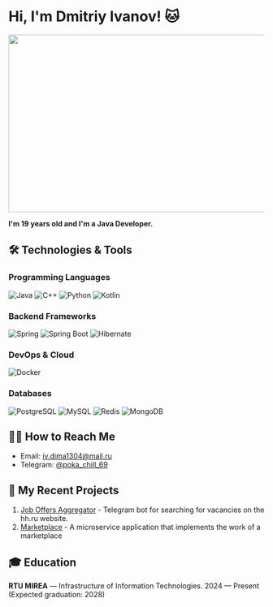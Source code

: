 # Hi, I'm Dmitriy Ivanov! 🐱

<div align="left">
  <img height="350" width="550" src=https://media1.tenor.com/m/XPRG-4ujVMIAAAAd/cat-work-in-progress.gif />
</div>

**I'm 19 years old and I'm a Java Developer.**

## 🛠 Technologies & Tools

### Programming Languages
![Java](https://img.shields.io/badge/-Java-007396?logo=java&logoColor=white)
![C++](https://img.shields.io/badge/-C++-00599C?logo=c%2B%2B&logoColor=white)
![Python](https://img.shields.io/badge/-Python-3776AB?logo=python&logoColor=white)
![Kotlin](https://img.shields.io/badge/-Kotlin-7F52FF?logo=kotlin&logoColor=white)

### Backend Frameworks
![Spring](https://img.shields.io/badge/-Spring-6DB33F?logo=spring&logoColor=white)
![Spring Boot](https://img.shields.io/badge/-Spring_Boot-6DB33F?logo=spring-boot&logoColor=white)
![Hibernate](https://img.shields.io/badge/-Hibernate-59666C?logo=hibernate&logoColor=white)

### DevOps & Cloud
![Docker](https://img.shields.io/badge/-Docker-2496ED?logo=docker&logoColor=white)

### Databases
![PostgreSQL](https://img.shields.io/badge/-PostgreSQL-336791?logo=postgresql&logoColor=white)
![MySQL](https://img.shields.io/badge/-MySQL-4479A1?logo=mysql&logoColor=white)
![Redis](https://img.shields.io/badge/-Redis-DC382D?logo=redis&logoColor=white)
![MongoDB](https://img.shields.io/badge/MongoDB-47A248?style=flat&logo=mongodb&logoColor=white)

## 👨‍💻 How to Reach Me

- Email: iv.dima1304@mail.ru
- Telegram: [@poka_chill_69](https://t.me/ваш-telegram)

## 🚀 My Recent Projects

1. [Job Offers Aggregator](https://github.com/Bazu-Bazu/Job-Offers-Aggregator) - Telegram bot for searching for vacancies on the hh.ru website.
2. [Marketplace](https://github.com/Bazu-Bazu/Marketplace) - A microservice application that implements the work of a marketplace

## 🎓 Education

**RTU MIREA** — Infrastructure of Information Technologies. 2024 — Present (Expected graduation: 2028)  
